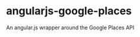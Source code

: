 angularjs-google-places
=======================

An angular.js wrapper around the Google Places API
